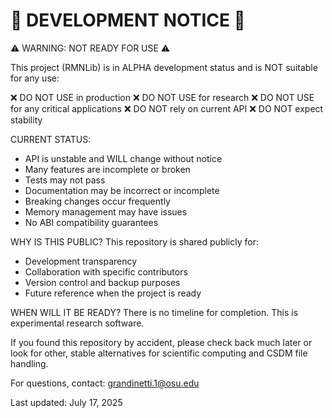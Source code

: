 🚧 DEVELOPMENT NOTICE 🚧
==========================

⚠️  WARNING: NOT READY FOR USE  ⚠️

This project (RMNLib) is in ALPHA development status and is NOT suitable for any use:

❌ DO NOT USE in production
❌ DO NOT USE for research
❌ DO NOT USE for any critical applications
❌ DO NOT rely on current API
❌ DO NOT expect stability

CURRENT STATUS:
- API is unstable and WILL change without notice
- Many features are incomplete or broken
- Tests may not pass
- Documentation may be incorrect or incomplete
- Breaking changes occur frequently
- Memory management may have issues
- No ABI compatibility guarantees

WHY IS THIS PUBLIC?
This repository is shared publicly for:
- Development transparency
- Collaboration with specific contributors
- Version control and backup purposes
- Future reference when the project is ready

WHEN WILL IT BE READY?
There is no timeline for completion. This is experimental research software.

If you found this repository by accident, please check back much later or look for other, stable alternatives for scientific computing and CSDM file handling.

For questions, contact: grandinetti.1@osu.edu

Last updated: July 17, 2025
